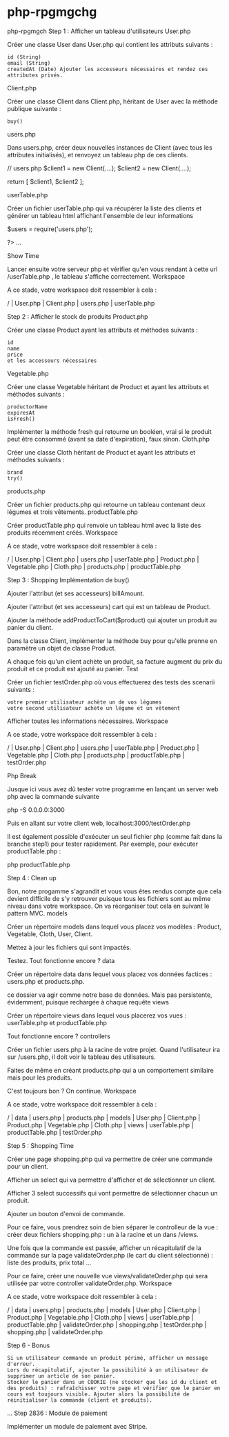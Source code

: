 # php-rpgmgchg
php-rpgmgch
Step 1 : Afficher un tableau d'utilisateurs
User.php

Créer une classe User dans User.php qui contient les attributs suivants :

    id (String)
    email (String)
    createdAt (Date) Ajouter les accesseurs nécessaires et rendez ces attributes privés.

Client.php

Créer une classe Client dans Client.php, héritant de User avec la méthode publique suivante :

    buy()

users.php

Dans users.php, créer deux nouvelles instances de Client (avec tous les attributes initialisés), et renvoyez un tableau php de ces clients.

// users.php
$client1 = new Client(....);
$client2 = new Client(....);

return [
  $client1,
  $client2
];

userTable.php

Créer un fichier userTable.php qui va récupérer la liste des clients et générer un tableau html affichant l'ensemble de leur informations

$users = require('users.php');

<html
....
<?php for .....

?>
...
</html>

Show Time

Lancer ensuite votre serveur php et vérifier qu'en vous rendant à cette url /userTable.php , le tableau s'affiche correctement.
Workspace

A ce stade, votre workspace doit ressembler à cela :

/
| User.php
| Client.php
| users.php
| userTable.php

Step 2 : Afficher le stock de produits
Product.php

Créer une classe Product ayant les attributs et méthodes suivants :

    id
    name
    price
    et les accesseurs nécessaires

Vegetable.php

Créer une classe Vegetable héritant de Product et ayant les attributs et méthodes suivants :

    productorName
    expiresAt
    isFresh()

Implémenter la méthode fresh qui retourne un booléen, vrai si le produit peut être consommé (avant sa date d'expiration), faux sinon.
Cloth.php

Créer une classe Cloth héritant de Product et ayant les attributs et méthodes suivants :

    brand
    try()

products.php

Créer un fichier products.php qui retourne un tableau contenant deux légumes et trois vêtements.
productTable.php

Créer productTable.php qui renvoie un tableau html avec la liste des produits récemment créés.
Workspace

A ce stade, votre workspace doit ressembler à cela :

/
| User.php
| Client.php
| users.php
| userTable.php
| Product.php
| Vegetable.php
| Cloth.php
| products.php
| productTable.php

Step 3 : Shopping
Implémentation de buy()

Ajouter l'attribut (et ses accesseurs) billAmount.

Ajouter l'attribut (et ses accesseurs) cart qui est un tableau de Product.

Ajouter la méthode addProductToCart($product) qui ajouter un produit au panier du client.

Dans la classe Client, implémenter la méthode buy pour qu'elle prenne en paramètre un objet de classe Product.

A chaque fois qu'un client achète un produit, sa facture augment du prix du produit et ce produit est ajouté au panier.
Test

Créer un fichier testOrder.php où vous effectuerez des tests des scenarii suivants :

    votre premier utilisateur achète un de vos légumes
    votre second utilisateur achète un légume et un vêtement

Afficher toutes les informations nécessaires.
Workspace

A ce stade, votre workspace doit ressembler à cela :

/
| User.php
| Client.php
| users.php
| userTable.php
| Product.php
| Vegetable.php
| Cloth.php
| products.php
| productTable.php
| testOrder.php

Php Break

Jusque ici vous avez dû tester votre programme en lançant un server web php avec la commande suivante

php -S 0.0.0.0:3000

Puis en allant sur votre client web, localhost:3000/testOrder.php

Il est également possible d'exécuter un seul fichier php (comme fait dans la branche step1) pour tester rapidement. Par exemple, pour exécuter productTable.php :

php productTable.php

Step 4 : Clean up

Bon, notre progamme s'agrandit et vous vous êtes rendus compte que cela devient difficile de s'y retrouver puisque tous les fichiers sont au même niveau dans votre workspace. On va réorganiser tout cela en suivant le pattern MVC.
models

Créer un répertoire models dans lequel vous placez vos modèles : Product, Vegetable, Cloth, User, Client.

Mettez à jour les fichiers qui sont impactés.

Testez. Tout fonctionne encore ?
data

Créer un répertoire data dans lequel vous placez vos données factices : users.php et products.php.

ce dossier va agir comme notre base de données. Mais pas persistente, évidemment, puisque rechargée à chaque requête
views

Créer un répertoire views dans lequel vous placerez vos vues : userTable.php et productTable.php

Tout fonctionne encore ?
controllers

Créer un fichier users.php à la racine de votre projet. Quand l'utilisateur ira sur /users.php, il doit voir le tableau des utilisateurs.

Faites de même en créant products.php qui a un comportement similaire mais pour les produits.

C'est toujours bon ? On continue.
Workspace

A ce stade, votre workspace doit ressembler à cela :

/
| data
  | users.php
  | products.php
| models
  | User.php
  | Client.php
  | Product.php
  | Vegetable.php
  | Cloth.php
| views
  | userTable.php
    | productTable.php
| testOrder.php

Step 5 : Shopping Time

Créer une page shopping.php qui va permettre de créer une commande pour un client.

Afficher un select qui va permettre d'afficher et de sélectionner un client.

Afficher 3 select successifs qui vont permettre de sélectionner chacun un produit.

Ajouter un bouton d'envoi de commande.

Pour ce faire, vous prendrez soin de bien séparer le controlleur de la vue : créer deux fichiers shopping.php : un à la racine et un dans /views.

Une fois que la commande est passée, afficher un récapitulatif de la commande sur la page validateOrder.php (le cart du client sélectionné) : liste des produits, prix total ...

Pour ce faire, créer une nouvelle vue views/validateOrder.php qui sera utilisée par votre controller validateOrder.php.
Workspace

A ce stade, votre workspace doit ressembler à cela :

/
| data
  | users.php
  | products.php
| models
  | User.php
  | Client.php
  | Product.php
  | Vegetable.php
  | Cloth.php
| views
  | userTable.php
    | productTable.php
    | validateOrder.php
    | shopping.php
| testOrder.php
| shopping.php
| validateOrder.php

Step 6 - Bonus

    Si un utilisateur commande un produit périmé, afficher un message d'erreur.
    Lors du récapitulatif, ajouter la possibilité à un utilisateur de supprimer un article de son panier.
    Stocker le panier dans un COOKIE (ne stocker que les id du client et des produits) : rafraîchisser votre page et vérifier que le panier en cours est toujours visible. Ajouter alors la possibilité de réinitialiser la commande (client et produits).

...
Step 2836 : Module de paiement

Implémenter un module de paiement avec Stripe.
